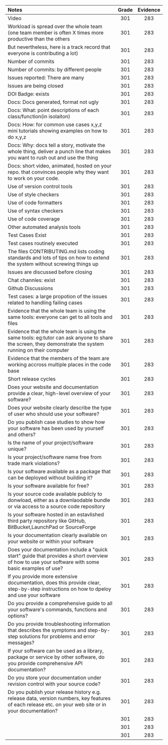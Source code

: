 | Notes | Grade   | Evidence    |
| :----- | :---: | :---: |
| Video | 301   | 283   |
| Workload is spread over the whole team (one team member is often X times more productive than the others | 301   | 283   |
| But nevertheless, here is a track record that everyone is contributing a lot)| 301   | 283   |
| Number of commits | 301   | 283   |
| Number of commits: by different people | 301   | 283   |
| Issues reported: There are many | 301   | 283   |
| Issues are being closed | 301   | 283   |
| DOI Badge: exists | 301   | 283   |
| Docs: Docs generated, format not ugly | 301   | 283   |
| Docs: What: point descriptions of each class/function(in isolaiton) | 301   | 283   |
| Docs: How: for common use cases x,y,z mini tutorials showing examples on how to do x,y,z | 301   | 283   |
| Docs: Why: docs tell a story, motivate the whole thing, deliver a punch line that makes you want to rush out and use the thing | 301   | 283   |
| Docs: short video, animated, hosted on your repo. that convinces people why they want to work on your code. | 301   | 283   |
| Use of version control tools | 301   | 283   |
| Use of style checkers | 301   | 283   |
| Use of code formatters | 301   | 283   |
| Use of syntax checkers | 301   | 283   |
| Use of code coverage | 301   | 283   |
| Other automated analysis tools | 301   | 283   |
| Test Cases Exist | 301   | 283   |
| Test cases routinely executed | 301   | 283   |
| The files CONTRIBUTING.md lists coding standards and lots of tips on how to extend the system without screwing things up | 301   | 283   |
| Issues are discussed before closing | 301   | 283   |
| Chat channles: exist | 301   | 283   |
| Github Discussions | 301   | 283   |
| Test cases: a large propotion of the issues related to handling failing cases | 301   | 283   |
| Evidence that the whole team is using the same tools: everyone can get to all tools and files | 301   | 283   |
| Evidence that the whole team is using the same tools: eg:tutor can ask anyone to share the screen, they demonstrate the system running on their computer | 301   | 283   |
| Evidence that the members of the team are working accross multiple places in the code base | 301   | 283   |
| Short release cycles | 301   | 283   |
| Does your website and documentation provide a clear, high-level overview of your software? | 301   | 283   |
| Does your website clearly describe the type of user who should use your software? | 301   | 283   |
| Do you publish case studies to show how your software has been used by yourself and others? | 301   | 283   |
| Is the name of your project/software unique? | 301   | 283   |
| Is your project/software name free from trade mark violations? | 301   | 283   |
| Is your software available as a package that can be deployed without building it? | 301   | 283   |
| Is your software available for free? | 301   | 283   |
| Is your source code available publicly to donwload, either as a downlaodable bundle or via access to a source code repository | 301   | 283   |
| Is your software hosted in an estavlished third party repository like GitHub, BitBucket,LaunchPad or SourceForge | 301   | 283   |
| Is your documentation clearly available on your website or within your software | 301   | 283   |
| Does your documentation include a "quick start" guide that provides a short overview of how to use your software with some basic examples of use? | 301   | 283   |
| If you provide more extensive documentation, does this provide clear, step-by-step instructions on how to dpeloy and use your software | 301   | 283   |
| Do you provide a comprehensive guide to all your software's commands, functions and options? | 301   | 283   |
| Do you provide troubleshooting information that describes the symptoms and step-by-step solutions for problems and error messages? | 301   | 283   |
| If your software can be used as a library, package or service by other software, do you provide comprehensive API documentation? | 301   | 283   |
| Do you store your documentation under revision control with your source code? | 301   | 283   |
| Do you publish your release history e.g. release data, version numbers, key features of each release etc. on your web site or in your documentation? | 301   | 283   |
|  | 301   | 283   |
|  | 301   | 283   |
|  | 301   | 283   |







